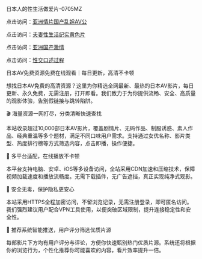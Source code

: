 
日本人的性生活做爱片-0705MZ


点击访问：<a href="https://fdhf-454.pages.dev/">亚洲情片国产乱婬AV公</a>

点击访问：<a href="https://vassv.pages.dev/">夫妻性生活纪实黄色片</a>

点击访问：<a href="https://gsd-agv.pages.dev/">亚洲国产激情</a>

点击访问：<a href="https://bered.pages.dev/">性交口述过程</a>




日本AV免费资源免费在线观看｜每日更新，高清不卡顿

想找日本AV免费的高清资源？这里为你精选全网最新、最热的日本AV影片，每日更新、永久免费，无需注册，打开即看。我们致力于为你提供流畅、安全、高质量的观影体验，告别假链接与跳转陷阱。

🎬 海量资源一网打尽，分类清晰快速查找

本站收录超过10,000部日本AV影片，覆盖剧情片、无码作品、制服诱惑、素人作品、经典重温等多个题材，满足不同口味用户需求。支持通过女优名称、影片类型、热度排行榜等方式筛选内容，点击即播，操作便捷。

📱 多平台适配，在线播放不卡顿

本平台支持电脑、安卓、iOS等多设备访问，全站采用CDN加速和压缩技术，保障视频加载速度和播放流畅度。无需下载插件，无广告遮挡，真正实现纯净式观影。

🔐 安全无毒，保护隐私更安心

本站采用HTTPS全程加密访问，不留浏览记录，无需注册登录，即可匿名访问。我们强烈建议用户配合VPN工具使用，以便突破区域限制，提升连接稳定性和安全性。

🌟 推荐系统智能推送，用户评分筛选优质片源

每部影片下方均有用户评分与评论，方便你快速甄别热门优质片源。系统还将根据你的浏览行为，个性化推荐你可能喜欢的内容，看片效率提升一倍。




























<span style="display:none;">[Canonical link](  ）</span>
